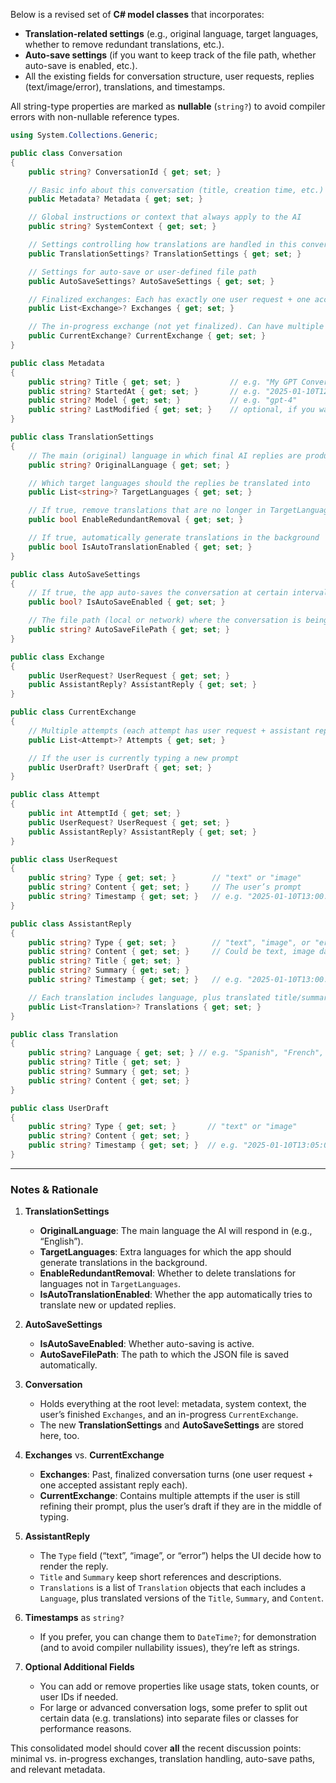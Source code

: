 ﻿<!--
UTC: 2025-01-10T07:05:24.3023950Z
-->

Below is a revised set of **C# model classes** that incorporates:

- **Translation-related settings** (e.g., original language, target languages, whether to remove redundant translations, etc.).
- **Auto-save settings** (if you want to keep track of the file path, whether auto-save is enabled, etc.).
- All the existing fields for conversation structure, user requests, replies (text/image/error), translations, and timestamps.

All string-type properties are marked as **nullable** (`string?`) to avoid compiler errors with non-nullable reference types.

```csharp
using System.Collections.Generic;

public class Conversation
{
    public string? ConversationId { get; set; }

    // Basic info about this conversation (title, creation time, etc.)
    public Metadata? Metadata { get; set; }

    // Global instructions or context that always apply to the AI
    public string? SystemContext { get; set; }

    // Settings controlling how translations are handled in this conversation
    public TranslationSettings? TranslationSettings { get; set; }

    // Settings for auto-save or user-defined file path
    public AutoSaveSettings? AutoSaveSettings { get; set; }

    // Finalized exchanges: Each has exactly one user request + one accepted assistant reply
    public List<Exchange>? Exchanges { get; set; }

    // The in-progress exchange (not yet finalized). Can have multiple attempts + a user draft
    public CurrentExchange? CurrentExchange { get; set; }
}

public class Metadata
{
    public string? Title { get; set; }           // e.g. "My GPT Conversation"
    public string? StartedAt { get; set; }       // e.g. "2025-01-10T12:34:56Z"
    public string? Model { get; set; }           // e.g. "gpt-4"
    public string? LastModified { get; set; }    // optional, if you want to track last update time
}

public class TranslationSettings
{
    // The main (original) language in which final AI replies are produced
    public string? OriginalLanguage { get; set; }

    // Which target languages should the replies be translated into
    public List<string>? TargetLanguages { get; set; }

    // If true, remove translations that are no longer in TargetLanguages
    public bool EnableRedundantRemoval { get; set; }

    // If true, automatically generate translations in the background
    public bool IsAutoTranslationEnabled { get; set; }
}

public class AutoSaveSettings
{
    // If true, the app auto-saves the conversation at certain intervals/events
    public bool? IsAutoSaveEnabled { get; set; }

    // The file path (local or network) where the conversation is being auto-saved
    public string? AutoSaveFilePath { get; set; }
}

public class Exchange
{
    public UserRequest? UserRequest { get; set; }
    public AssistantReply? AssistantReply { get; set; }
}

public class CurrentExchange
{
    // Multiple attempts (each attempt has user request + assistant reply)
    public List<Attempt>? Attempts { get; set; }

    // If the user is currently typing a new prompt
    public UserDraft? UserDraft { get; set; }
}

public class Attempt
{
    public int AttemptId { get; set; }
    public UserRequest? UserRequest { get; set; }
    public AssistantReply? AssistantReply { get; set; }
}

public class UserRequest
{
    public string? Type { get; set; }        // "text" or "image"
    public string? Content { get; set; }     // The user’s prompt
    public string? Timestamp { get; set; }   // e.g. "2025-01-10T13:00:00Z"
}

public class AssistantReply
{
    public string? Type { get; set; }        // "text", "image", or "error"
    public string? Content { get; set; }     // Could be text, image data, or an error message
    public string? Title { get; set; }
    public string? Summary { get; set; }
    public string? Timestamp { get; set; }   // e.g. "2025-01-10T13:00:10Z"

    // Each translation includes language, plus translated title/summary/content
    public List<Translation>? Translations { get; set; }
}

public class Translation
{
    public string? Language { get; set; } // e.g. "Spanish", "French", etc.
    public string? Title { get; set; }
    public string? Summary { get; set; }
    public string? Content { get; set; }
}

public class UserDraft
{
    public string? Type { get; set; }       // "text" or "image"
    public string? Content { get; set; }
    public string? Timestamp { get; set; }  // e.g. "2025-01-10T13:05:00Z"
}
```

---

### Notes & Rationale

1. **TranslationSettings**
   - **OriginalLanguage**: The main language the AI will respond in (e.g., “English”).
   - **TargetLanguages**: Extra languages for which the app should generate translations in the background.
   - **EnableRedundantRemoval**: Whether to delete translations for languages not in `TargetLanguages`.
   - **IsAutoTranslationEnabled**: Whether the app automatically tries to translate new or updated replies.

2. **AutoSaveSettings**
   - **IsAutoSaveEnabled**: Whether auto-saving is active.
   - **AutoSaveFilePath**: The path to which the JSON file is saved automatically.

3. **Conversation**
   - Holds everything at the root level: metadata, system context, the user’s finished `Exchanges`, and an in-progress `CurrentExchange`.
   - The new **TranslationSettings** and **AutoSaveSettings** are stored here, too.

4. **Exchanges** vs. **CurrentExchange**
   - **Exchanges**: Past, finalized conversation turns (one user request + one accepted assistant reply each).
   - **CurrentExchange**: Contains multiple attempts if the user is still refining their prompt, plus the user’s draft if they are in the middle of typing.

5. **AssistantReply**
   - The `Type` field (“text”, “image”, or “error”) helps the UI decide how to render the reply.
   - `Title` and `Summary` keep short references and descriptions.
   - `Translations` is a list of `Translation` objects that each includes a `Language`, plus translated versions of the `Title`, `Summary`, and `Content`.

6. **Timestamps** as `string?`
   - If you prefer, you can change them to `DateTime?`; for demonstration (and to avoid compiler nullability issues), they’re left as strings.

7. **Optional Additional Fields**
   - You can add or remove properties like usage stats, token counts, or user IDs if needed.
   - For large or advanced conversation logs, some prefer to split out certain data (e.g. translations) into separate files or classes for performance reasons.

This consolidated model should cover **all** the recent discussion points: minimal vs. in-progress exchanges, translation handling, auto-save paths, and relevant metadata.
